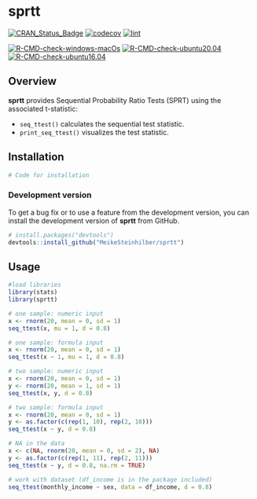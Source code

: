 sprtt
================

<!-- badges: start -->

[![CRAN\_Status\_Badge](http://www.r-pkg.org/badges/version/sprtt?color=green)](https://cran.r-project.org/package=sprtt)
[![codecov](https://codecov.io/gh/MeikeSteinhilber/sprtt/branch/main/graph/badge.svg?token=IQHTDTRBAW)](https://codecov.io/gh/MeikeSteinhilber/sprtt)
[![lint](https://github.com/MeikeSteinhilber/sprtt/actions/workflows/lint.yaml/badge.svg)](https://github.com/MeikeSteinhilber/sprtt/actions/workflows/lint.yaml)

[![R-CMD-check-windows-macOs](https://github.com/MeikeSteinhilber/sprtt/workflows/R-CMD-check-windows-macOs/badge.svg)](https://github.com/MeikeSteinhilber/sprtt/actions)
[![R-CMD-check-ubuntu20.04](https://github.com/MeikeSteinhilber/sprtt/workflows/R-CMD-check-ubuntu20.04/badge.svg)](https://github.com/MeikeSteinhilber/sprtt/actions)
[![R-CMD-check-ubuntu16.04](https://github.com/MeikeSteinhilber/sprtt/workflows/R-CMD-check-ubuntu16.04/badge.svg)](https://github.com/MeikeSteinhilber/sprtt/actions)

<!-- badges: end -->

## Overview

**sprtt** provides Sequential Probability Ratio Tests (SPRT) using the
associated t-statistic:

-   `seq_ttest()` calculates the sequential test statistic.
-   `print_seq_ttest()` visualizes the test statistic.

## Installation

``` r
# Code for installation
```

### Development version

To get a bug fix or to use a feature from the development version, you
can install the development version of **sprtt** from GitHub.

``` r
# install.packages("devtools")
devtools::install_github("MeikeSteinhilber/sprtt")
```

## Usage

``` r
#load libraries
library(stats)
library(sprtt)

# one sample: numeric input
x <- rnorm(20, mean = 0, sd = 1)
seq_ttest(x, mu = 1, d = 0.8)

# one sample: formula input
x <- rnorm(20, mean = 0, sd = 1)
seq_ttest(x ~ 1, mu = 1, d = 0.8)

# two sample: numeric input
x <- rnorm(20, mean = 0, sd = 1)
y <- rnorm(20, mean = 1, sd = 1)
seq_ttest(x, y, d = 0.8)

# two sample: formula input
x <- rnorm(20, mean = 0, sd = 1)
y <- as.factor(c(rep(1, 10), rep(2, 10)))
seq_ttest(x ~ y, d = 0.8)

# NA in the data
x <- c(NA, rnorm(20, mean = 0, sd = 2), NA)
y <- as.factor(c(rep(1, 11), rep(2, 11)))
seq_ttest(x ~ y, d = 0.8, na.rm = TRUE)

# work with dataset (df_income is in the package included)
seq_ttest(monthly_income ~ sex, data = df_income, d = 0.8)
```
